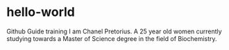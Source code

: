 # hello-world
Github Guide training
I am Chanel Pretorius. A 25 year old women currently studying towards a Master of Science degree in the field of Biochemistry. 
